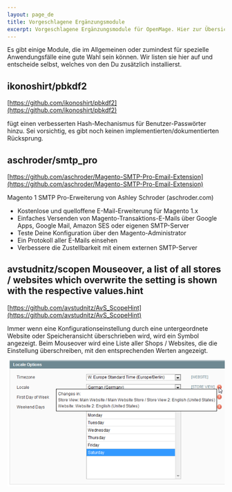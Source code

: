 ```yaml
---
layout: page_de
title: Vorgeschlagene Ergänzungsmodule 
excerpt: Vorgeschlagene Ergänzungsmodule für OpenMage. Hier zur Übersicht der einzelnen Module!
---
```


Es gibt einige Module, die im Allgemeinen oder zumindest für spezielle Anwendungsfälle eine gute Wahl sein können. 
Wir listen sie hier auf und entscheide selbst, welches von den Du zusätzlich installierst.


## ikonoshirt/pbkdf2

[https://github.com/ikonoshirt/pbkdf2](https://github.com/ikonoshirt/pbkdf2)

fügt einen verbesserten Hash-Mechanismus für Benutzer-Passwörter hinzu.
Sei vorsichtig, es gibt noch keinen implementierten/dokumentierten Rücksprung.


## aschroder/smtp_pro

[https://github.com/aschroder/Magento-SMTP-Pro-Email-Extension](https://github.com/aschroder/Magento-SMTP-Pro-Email-Extension)

Magento 1 SMTP Pro-Erweiterung von Ashley Schroder (aschroder.com)

- Kostenlose und quelloffene E-Mail-Erweiterung für Magento 1.x
- Einfaches Versenden von Magento-Transaktions-E-Mails über Google Apps, Google Mail, Amazon SES oder eigenen SMTP-Server
- Teste Deine Konfiguration über den Magento-Administrator
- Ein Protokoll aller E-Mails einsehen
- Verbessere die Zustellbarkeit mit einem externen SMTP-Server


## avstudnitz/scopen Mouseover, a list of all stores / websites which overwrite the setting is shown with the respective values.hint

[https://github.com/avstudnitz/AvS_ScopeHint](https://github.com/avstudnitz/AvS_ScopeHint)

Immer wenn eine Konfigurationseinstellung durch eine untergeordnete Website oder Speicheransicht überschrieben wird, wird ein Symbol angezeigt. 
Beim Mouseover wird eine Liste aller Shops / Websites, die die Einstellung überschreiben, mit den entsprechenden Werten angezeigt.

![Screenshot of AvS_ScopeHint](/images/AvS_ScopeHint.png)
